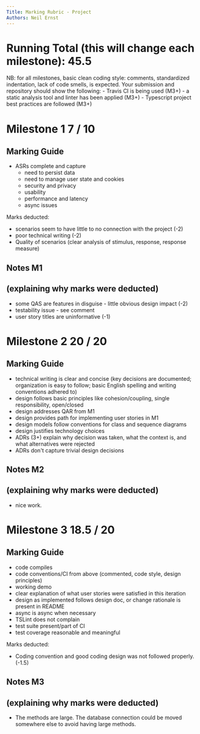```yaml
---
Title: Marking Rubric - Project
Authors: Neil Ernst
---
```


# Running Total (this will change each milestone):   45.5

NB: for all milestones, basic clean coding style: comments, standardized indentation, lack of code smells, is expected. Your submission and repository should show the following: 
	- Travis CI is being used (M3+)
	- a static analysis tool and linter has been applied (M3+)
	- Typescript project best practices are followed (M3+)

# Milestone 1   7  / 10

## Marking Guide	
- ASRs complete and capture
  - need to persist data
  - need to manage user state and cookies
  - security and privacy
  - usability
  - performance and latency
  - async issues

Marks deducted:
- scenarios seem to have little to no connection with the project (-2)
- poor technical writing  (-2)
- Quality of scenarios (clear analysis of stimulus, response, response measure)

## Notes M1
(explaining why marks were deducted)
-----
- some QAS are features in disguise - little obvious design impact (-2)
- testability issue - see comment
- user story titles are uninformative (-1)



# Milestone 2   20 / 20

## Marking Guide

- technical writing is clear and concise (key decisions are documented; organization is easy to follow; basic English spelling and writing conventions adhered to)
- design follows basic principles like cohesion/coupling, single responsibility, open/closed
- design addresses QAR from M1
- design provides path for implementing user stories in M1
- design models follow conventions for class and sequence diagrams
- design justifies technology choices
- ADRs (3+) explain why decision was taken, what the context is, and what alternatives were rejected
- ADRs don't capture trivial design decisions

## Notes M2

(explaining why marks were deducted)
-----

- nice work. 


# Milestone 3   18.5 / 20

## Marking Guide

- code compiles
- code conventions/CI from above (commented, code style, design principles)
- working demo
- clear explanation of what user stories were satisfied in this iteration
- design as implemented follows design doc, or change rationale is present in README
- async is async when necessary
- TSLint does not complain
- test suite present/part of CI
- test coverage reasonable and meaningful

Marks deducted:

- Coding convention and good coding design was not followed properly. (-1.5)

## Notes M3

(explaining why marks were deducted)
-----

- The methods are large. The database connection could be moved somewhere else to avoid having large methods.
